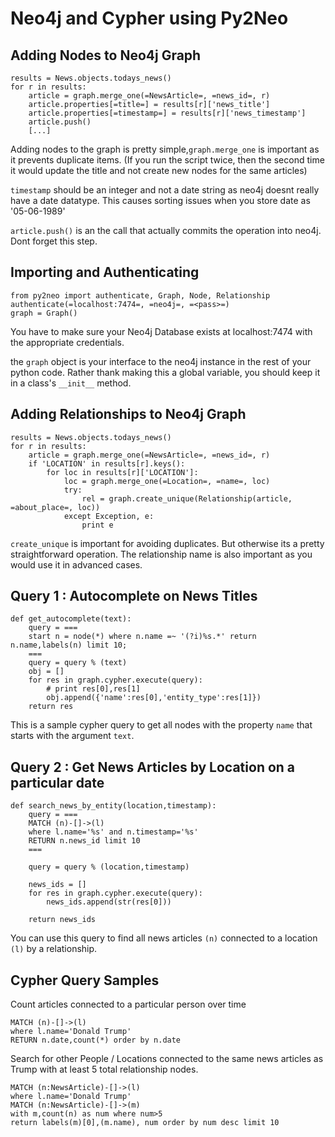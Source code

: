 # Neo4j and Cypher using Py2Neo



## Adding Nodes to Neo4j Graph


```
results = News.objects.todays_news()
for r in results:
    article = graph.merge_one(=NewsArticle=, =news_id=, r)
    article.properties[=title=] = results[r]['news_title']
    article.properties[=timestamp=] = results[r]['news_timestamp']
    article.push()
    [...]

```

Adding nodes to the graph is pretty simple,`graph.merge_one` is important as it prevents duplicate items. (If you run the script twice, then the second time it would update the title and not create new nodes for the same articles)

`timestamp` should be an integer and not a date string as neo4j doesnt really have a  date datatype. This causes sorting issues when you store date as '05-06-1989'

`article.push()` is an the call that actually commits the operation into neo4j. Dont forget this step.



## Importing and Authenticating


```
from py2neo import authenticate, Graph, Node, Relationship
authenticate(=localhost:7474=, =neo4j=, =<pass>=)
graph = Graph()

```

You have to make sure your Neo4j Database exists at localhost:7474 with the appropriate credentials.

the `graph` object is your interface to the neo4j instance in the rest of your python code. Rather thank making this a global variable, you should keep it in a class's `__init__` method.



## Adding Relationships to Neo4j Graph


```
results = News.objects.todays_news()
for r in results:
    article = graph.merge_one(=NewsArticle=, =news_id=, r)
    if 'LOCATION' in results[r].keys():
        for loc in results[r]['LOCATION']:
            loc = graph.merge_one(=Location=, =name=, loc)
            try:
                rel = graph.create_unique(Relationship(article, =about_place=, loc))
            except Exception, e:
                print e

```

`create_unique` is important for avoiding duplicates. But otherwise its a pretty straightforward operation.
The relationship name is also important as you would use it in advanced cases.



## Query 1 : Autocomplete on News Titles


```
def get_autocomplete(text):
    query = ===
    start n = node(*) where n.name =~ '(?i)%s.*' return n.name,labels(n) limit 10;
    ===
    query = query % (text)
    obj = []
    for res in graph.cypher.execute(query):
        # print res[0],res[1]
        obj.append({'name':res[0],'entity_type':res[1]})
    return res

```

This is a sample cypher query to get all nodes with the property `name` that starts with the argument `text`.



## Query 2 : Get News Articles by Location on a particular date


```
def search_news_by_entity(location,timestamp):
    query = ===
    MATCH (n)-[]->(l) 
    where l.name='%s' and n.timestamp='%s'
    RETURN n.news_id limit 10
    ===

    query = query % (location,timestamp)

    news_ids = []
    for res in graph.cypher.execute(query):
        news_ids.append(str(res[0]))

    return news_ids

```

You can use this query to find all news articles `(n)` connected to a location `(l)` by a relationship.



## Cypher Query Samples


Count articles connected to a particular person over time

```
MATCH (n)-[]->(l) 
where l.name='Donald Trump'
RETURN n.date,count(*) order by n.date

```

Search for other People / Locations connected to the same news articles as Trump with at least 5 total relationship nodes.

```
MATCH (n:NewsArticle)-[]->(l)
where l.name='Donald Trump'
MATCH (n:NewsArticle)-[]->(m)
with m,count(n) as num where num>5
return labels(m)[0],(m.name), num order by num desc limit 10

```

